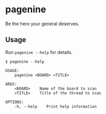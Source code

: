 # pagenine

Be the hero your general deserves.

## Usage

Run `pagenine --help` for details.

```
$ pagenine --help

USAGE:
    pagenine <BOARD> <TITLE>

ARGS:
    <BOARD>    Name of the board to scan
    <TITLE>    Title of the thread to scan

OPTIONS:
    -h, --help    Print help information
```
